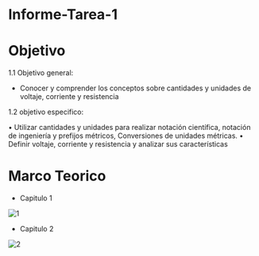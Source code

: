 # Informe-Tarea-1

# Objetivo

1.1 Objetivo general:

- Conocer y comprender los conceptos sobre cantidades y unidades de voltaje, corriente y resistencia

1.2 objetivo especifico:

•	Utilizar cantidades y unidades para realizar notación científica, notación de ingeniería y prefijos métricos, Conversiones de unidades métricas.
•	Definir voltaje, corriente y resistencia y analizar sus características

# Marco Teorico 

- Capitulo 1 

![1](https://user-images.githubusercontent.com/105754434/170372247-3dc1e2f2-d815-4021-ab57-7bacf3fe87c6.png)

- Capitulo 2

![2](https://user-images.githubusercontent.com/105754434/170372323-8edf34cd-c734-4536-8672-8f90289d9a7c.png)


#
